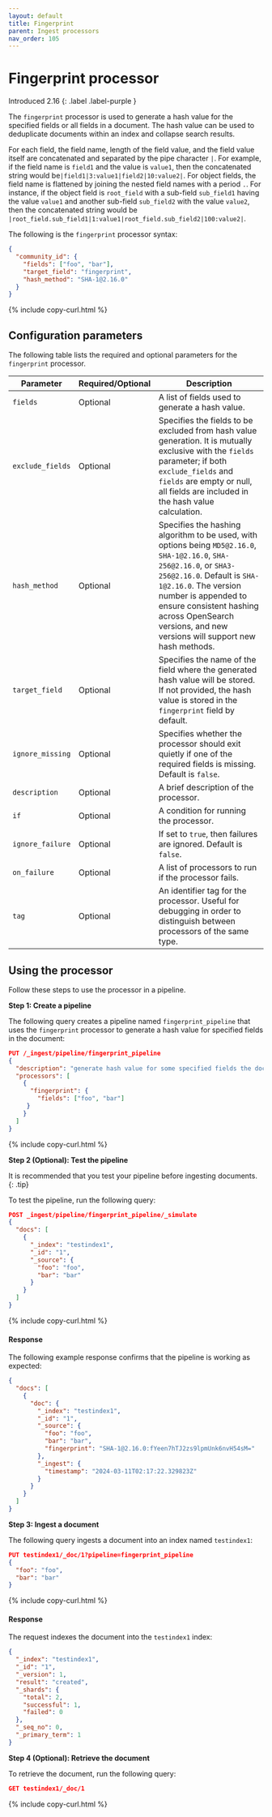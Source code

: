 ```yaml
---
layout: default
title: Fingerprint
parent: Ingest processors
nav_order: 105
---
```


# Fingerprint processor
Introduced 2.16
{: .label .label-purple }

The `fingerprint` processor is used to generate a hash value for the specified fields or all fields in a document. The hash value can be used to deduplicate documents within an index and collapse search results.

For each field, the field name, length of the field value, and the field value itself are concatenated and separated by the pipe character `|`. For example, if the field name is `field1` and the value is `value1`, then the concatenated string would be`|field1|3:value1|field2|10:value2|`. For object fields, the field name is flattened by joining the nested field names with a period `.`. For instance, if the object field is `root_field` with a sub-field `sub_field1` having the value `value1` and another sub-field `sub_field2` with the value `value2`, then the concatenated string would be `|root_field.sub_field1|1:value1|root_field.sub_field2|100:value2|`.

The following is the `fingerprint` processor syntax:

```json
{
  "community_id": {
    "fields": ["foo", "bar"],
    "target_field": "fingerprint",
    "hash_method": "SHA-1@2.16.0"
  }
}
```
{% include copy-curl.html %}

## Configuration parameters

The following table lists the required and optional parameters for the `fingerprint` processor.

Parameter | Required/Optional | Description |
|-----------|-----------|-----------|
`fields`  | Optional  | A list of fields used to generate a hash value.  |
`exclude_fields`  | Optional  | Specifies the fields to be excluded from hash value generation. It is mutually exclusive with the `fields` parameter; if both `exclude_fields` and `fields` are empty or null, all fields are included in the hash value calculation. |
`hash_method`  | Optional  | Specifies the hashing algorithm to be used, with options being `MD5@2.16.0`, `SHA-1@2.16.0`, `SHA-256@2.16.0`, or `SHA3-256@2.16.0`. Default is `SHA-1@2.16.0`. The version number is appended to ensure consistent hashing across OpenSearch versions, and new versions will support new hash methods. |
`target_field`  | Optional  | Specifies the name of the field where the generated hash value will be stored. If not provided, the hash value is stored in the `fingerprint` field by default. |
`ignore_missing`  | Optional  | Specifies whether the processor should exit quietly if one of the required fields is missing. Default is `false`. |
`description`  | Optional  | A brief description of the processor.  |
`if` | Optional | A condition for running the processor. |
`ignore_failure` | Optional | If set to `true`, then failures are ignored. Default is `false`. |
`on_failure` | Optional | A list of processors to run if the processor fails. |
`tag` | Optional | An identifier tag for the processor. Useful for debugging in order to distinguish between processors of the same type. |

## Using the processor

Follow these steps to use the processor in a pipeline.

**Step 1: Create a pipeline**

The following query creates a pipeline named `fingerprint_pipeline` that uses the `fingerprint` processor to generate a hash value for specified fields in the document: 

```json
PUT /_ingest/pipeline/fingerprint_pipeline
{
  "description": "generate hash value for some specified fields the document",
  "processors": [
    {
      "fingerprint": {
        "fields": ["foo", "bar"]
     }
    }
  ]
}
```
{% include copy-curl.html %}

**Step 2 (Optional): Test the pipeline**

It is recommended that you test your pipeline before ingesting documents.
{: .tip}

To test the pipeline, run the following query:

```json
POST _ingest/pipeline/fingerprint_pipeline/_simulate
{
  "docs": [
    {
      "_index": "testindex1",
      "_id": "1",
      "_source": {
        "foo": "foo",
        "bar": "bar"
      }
    }
  ]
}
```
{% include copy-curl.html %}

#### Response

The following example response confirms that the pipeline is working as expected:

```json
{
  "docs": [
    {
      "doc": {
        "_index": "testindex1",
        "_id": "1",
        "_source": {
          "foo": "foo",
          "bar": "bar",
          "fingerprint": "SHA-1@2.16.0:fYeen7hTJ2zs9lpmUnk6nvH54sM="
        },
        "_ingest": {
          "timestamp": "2024-03-11T02:17:22.329823Z"
        }
      }
    }
  ]
}
```

**Step 3: Ingest a document**

The following query ingests a document into an index named `testindex1`:

```json
PUT testindex1/_doc/1?pipeline=fingerprint_pipeline
{
  "foo": "foo",
  "bar": "bar"
}
```
{% include copy-curl.html %}

#### Response

The request indexes the document into the `testindex1` index:

```json
{
  "_index": "testindex1",
  "_id": "1",
  "_version": 1,
  "result": "created",
  "_shards": {
    "total": 2,
    "successful": 1,
    "failed": 0
  },
  "_seq_no": 0,
  "_primary_term": 1
}
```

**Step 4 (Optional): Retrieve the document**

To retrieve the document, run the following query:

```json
GET testindex1/_doc/1
```
{% include copy-curl.html %}
